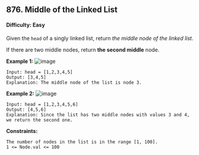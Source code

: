 ## 876. Middle of the Linked List

#### Difficulty: Easy

Given the ```head``` of a singly linked list, return _the middle node of the linked list_.

If there are two middle nodes, return __the second middle__ node.

__Example 1:__
![image](https://assets.leetcode.com/uploads/2021/07/23/lc-midlist1.jpg)
```
Input: head = [1,2,3,4,5]
Output: [3,4,5]
Explanation: The middle node of the list is node 3.
```

__Example 2:__
![image](https://assets.leetcode.com/uploads/2021/07/23/lc-midlist2.jpg)
```
Input: head = [1,2,3,4,5,6]
Output: [4,5,6]
Explanation: Since the list has two middle nodes with values 3 and 4, we return the second one.
```

__Constraints:__
```
The number of nodes in the list is in the range [1, 100].
1 <= Node.val <= 100
```
